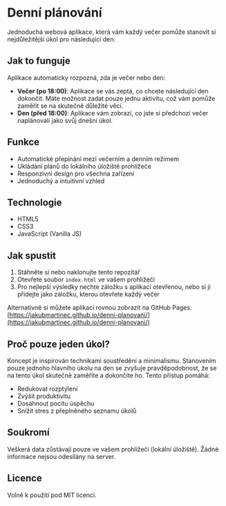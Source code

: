 # Denní plánování

Jednoduchá webová aplikace, která vám každý večer pomůže stanovit si nejdůležitější úkol pro následující den.

## Jak to funguje

Aplikace automaticky rozpozná, zda je večer nebo den:

- **Večer (po 18:00)**: Aplikace se vás zeptá, co chcete následující den dokončit. Máte možnost zadat pouze jednu aktivitu, což vám pomůže zaměřit se na skutečně důležité věci.
- **Den (před 18:00)**: Aplikace vám zobrazí, co jste si předchozí večer naplánovali jako svůj dnešní úkol.

## Funkce

- Automatické přepínání mezi večerním a denním režimem
- Ukládání plánů do lokálního úložiště prohlížeče
- Responzivní design pro všechna zařízení
- Jednoduchý a intuitivní vzhled

## Technologie

- HTML5
- CSS3
- JavaScript (Vanilla JS)

## Jak spustit

1. Stáhněte si nebo naklonujte tento repozitář
2. Otevřete soubor `index.html` ve vašem prohlížeči
3. Pro nejlepší výsledky nechte záložku s aplikací otevřenou, nebo si ji přidejte jako záložku, kterou otevřete každý večer

Alternativně si můžete aplikaci rovnou zobrazit na GitHub Pages: [https://jakubmartinec.github.io/denni-planovani/](https://jakubmartinec.github.io/denni-planovani/)

## Proč pouze jeden úkol?

Koncept je inspirován technikami soustředění a minimalismu. Stanovením pouze jednoho hlavního úkolu na den se zvyšuje pravděpodobnost, že se na tento úkol skutečně zaměříte a dokončíte ho. Tento přístup pomáhá:

- Redukovat rozptýlení
- Zvýšit produktivitu
- Dosáhnout pocitu úspěchu
- Snížit stres z přeplněného seznamu úkolů

## Soukromí

Veškerá data zůstávají pouze ve vašem prohlížeči (lokální úložiště). Žádné informace nejsou odesílány na server.

## Licence

Volně k použití pod MIT licencí.
